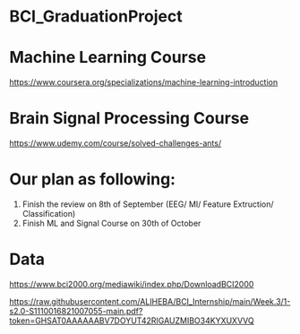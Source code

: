 # BCI_GraduationProject
# Machine Learning Course 
https://www.coursera.org/specializations/machine-learning-introduction

# Brain Signal Processing Course
https://www.udemy.com/course/solved-challenges-ants/

# Our plan as following:
1. Finish the review on 8th of September (EEG/ MI/ Feature Extruction/ Classification)
2. Finish ML and Signal Course on 30th of October 


# Data
https://www.bci2000.org/mediawiki/index.php/DownloadBCI2000


https://raw.githubusercontent.com/ALIHEBA/BCI_Internship/main/Week.3/1-s2.0-S1110016821007055-main.pdf?token=GHSAT0AAAAAABV7DOYUT42RIGAUZMIBO34KYXUXVVQ
